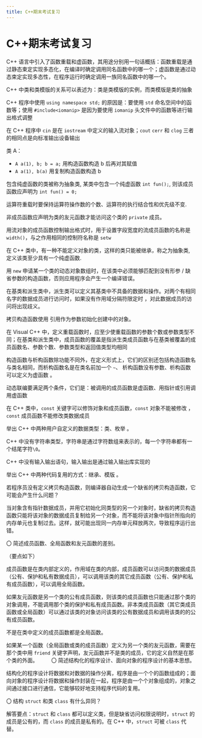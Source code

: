 ```yaml
---
title: C++期末考试复习
---
```


# C++期末考试复习

C++ 语言中引入了函数重载和虚函数，其用途分别用一句话概括：函数重载是通过静态束定实现多态化，在编译时确定调用同名函数中的哪一个；虚函数是通过动态束定实现多态性，在程序运行时确定调用一族同名函数中的哪一个。

C++ 中类和类模版的关系可以表述为：类是类模版的实例，而类模版是类的抽象

C++ 程序中使用 `using namespace std;` 的原因是：要使用 `std` 命名空间中的函数等；使用 `#include<iomanip>` 是因为要使用 `iomanip` 头文件中的函数等进行输出格式调整

在 C++ 程序中 `cin` 是在 `iostream` 中定义的输入流对象；`cout` `cerr` 和 `clog` 三者的相同点是向标准输出设备输出

类 A：

- `A a(1), b; b = a;` 用构造函数构造 b 后再对其赋值
- `A a(1), b(a)` 用复制构造函数构造 b

包含纯虚函数的类被称为抽象类, 某类中包含一个纯虚函数 `int fun();`, 则该成员函数应声明为 `int fun() = 0;`

运算符重载时要保持运算符操作数的个数、运算符的执行结合性和优先级不变. 

非成员函数应声明为类的友元函数才能访问这个类的 `private` 成员。

用流对象的成员函数控制输出格式时，用于设置字段宽度的流成员函数的名称是 `width()`，与之作用相同的控制符名称是 `setw`

在 C++ 类中，有一种不能定义对象的类，这样的类只能被继承，称之为抽象类, 定义该类至少具有一个纯虚函数.

用 `new` 申请某一个类的动态对象数组时，在该类中必须能够匹配到没有形参 / 缺省参数的构造函数，否则应用程序会产生一个编译错误。

在基类和派生类中，派生类可以定义其基类中不具备的数据和操作。对两个有相同名字的数据成员进行访问时，如果没有作用域分隔符限定时 ，对此数据成员的访问将出现歧义。

拷贝构造函数使用 引用作为参数初始化创建中的对象。

在 Visual C++ 中，定义重载函数时，应至少使重载函数的参数个数或参数类型不同；在基类和派生类中，成员函数的覆盖是指派生类成员函数与在基类被覆盖的成员函数名、参数个数、参数类型和返回值类型均相同 

构造函数与析构函数除功能不同外，在定义形式上，它们的区别还包括构造函数名与类名相同，而析构函数名是在类名前加一个 `~`、 析构函数没有参数、析构函数可以定义为虚函数 。

动态联编要满足两个条件，它们是：被调用的成员函数是虚函数、用指针或引用调用虚函数

在 C++ 类中，`const` 关键字可以修饰对象和成员函数，`const` 对象不能被修改 ，`const` 成员函数不能修改类数据成员 

举出 C++ 中两种用户自定义的数据类型：类、枚举 。

C++ 中没有字符串类型，字符串是通过字符数组来表示的，每一个字符串都有一个结尾字符`\0`。

C++ 中没有输入输出语句，输入输出是通过输入输出库实现的

举出 C++ 中两种代码复用的方式：继承、模版 。

若程序员没有定义拷贝构造函数，则编译器自动生成一个缺省的拷贝构造函数，它可能会产生什么问题？

当对象含有指针数据成员，并用它初始化同类型的另一个对象时，缺省的拷贝构造函数只能将该对象的数据成员复制给另一个对象，而不能将该对象中指针所指向的内存单元也复制过去。这样，就可能出现同一内存单元释放两次，导致程序运行出错。

〇 简述成员函数、全局函数和友元函数的差别。

（要点如下）

成员函数是在类内部定义的，作用域在类的内部，成员函数可以访问类的数据成员（公有、保护和私有数据成员），可以调用该类的其它成员函数（公有、保护和私有成员函数），可以调用全局函数。

如果友元函数是另一个类的公有成员函数，则该类的成员函数也只能通过那个类的对象调用，不能调用那个类的保护和私有成员函数。非本类成员函数（其它类成员函数或全局函数）可以通过该类的对象访问该类的公有数据成员和调用该类的的公有成员函数。

不是在类中定义的成员函数都是全局函数。

如果某一个函数（全局函数或类的成员函数）定义为另一个类的友元函数，需要在那个类中用 `friend` 关键字声明，友元函数并不是类的成员，它的定义自然是在那个类的外面。
　　
〇 简述结构化的程序设计、面向对象的程序设计的基本思想。

结构化的程序设计将数据和对数据的操作分离，程序是由一个个的函数组成的；面向对象的程序设计将数据和操作封装在一起，程序是由一个个对象组成的，对象之间通过接口进行通信，它能够较好地支持程序代码的复用。

〇 结构 `struct` 和类 `class` 有什么异同？

解答要点：`struct` 和 `class` 都可以定义类，但是缺省访问权限说明时，`struct` 的成员是公有的，而 `class` 的成员是私有的。在 C++ 中，`struct` 可被 `class` 代替。
